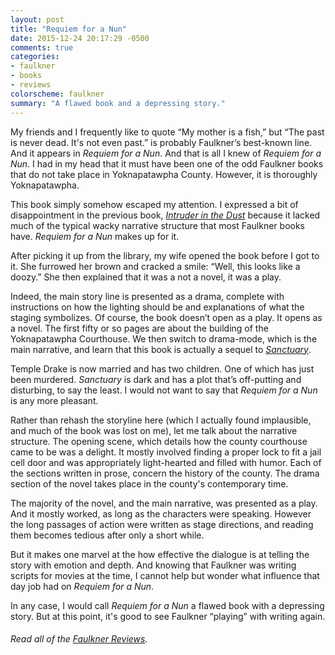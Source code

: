 ```yaml
---
layout: post
title: "Requiem for a Nun"
date: 2015-12-24 20:17:29 -0500
comments: true
categories: 
- faulkner
- books
- reviews
colorscheme: faulkner
summary: "A flawed book and a depressing story."
---
```



My friends and I frequently like to quote &ldquo;My mother is a fish,&rdquo; but &ldquo;The past is never dead. It's not even past.&rdquo; is probably Faulkner&rsquo;s best-known line. And it appears in *Requiem for a Nun*. And that is all I knew of *Requiem for a Nun*. I had in my head that it must have been one of the odd Faulkner books that do not take place in Yoknapatawpha County. However, it is thoroughly Yoknapatawpha.

This book simply somehow escaped my attention. I expressed a bit of disappointment in the previous book, [*Intruder in the Dust*](/2015/12/24/intruder-in-the-dust/) because it lacked much of the typical wacky narrative structure that most Faulkner books have. *Requiem for a Nun* makes up for it.

After picking it up from the library, my wife opened the book before I got to it. She furrowed her brown and cracked a smile: &ldquo;Well, this looks like a doozy.&rdquo; She then explained that it was a not a novel, it was a play.

Indeed, the main story line is presented as a drama, complete with instructions on how the lighting should be and explanations of what the staging symbolizes. Of course, the book doesn&rsquo;t open as a play. It opens as a novel. The first fifty or so pages are about the building of the Yoknapatawpha Courthouse. We then switch to drama-mode, which is the main narrative, and learn that this book is actually a sequel to [*Sanctuary*](/2014/10/01/sanctuary/).

Temple Drake is now married and has two children. One of which has just been murdered. *Sanctuary* is dark and has a plot that&rsquo;s off-putting and disturbing, to say the least. I would not want to say that *Requiem for a Nun* is any more pleasant.

Rather than rehash the storyline here (which I actually found implausible, and much of the book was lost on me), let me talk about the narrative structure. The opening scene, which details how the county courthouse came to be was a delight. It mostly involved finding a proper lock to fit a jail cell door and was appropriately light-hearted and filled with humor. Each of the sections written in prose, concern the history of the county. The drama section of the novel takes place in the county's contemporary time.

The majority of the novel, and the main narrative, was presented as a play. And it mostly worked, as long as the characters were speaking. However the long passages of action were written as stage directions, and reading them becomes tedious after only a short while.

But it makes one marvel at the how effective the dialogue is at telling the story with emotion and depth. And knowing that Faulkner was writing scripts for movies at the time, I cannot help but wonder what influence that day job had on *Requiem for a Nun*.

In any case, I would call *Requiem for a Nun* a flawed book with a depressing story. But at this point, it's good to see Faulkner &ldquo;playing&rdquo; with writing again.

###### Read all of the [Faulkner Reviews](/faulkner/). 